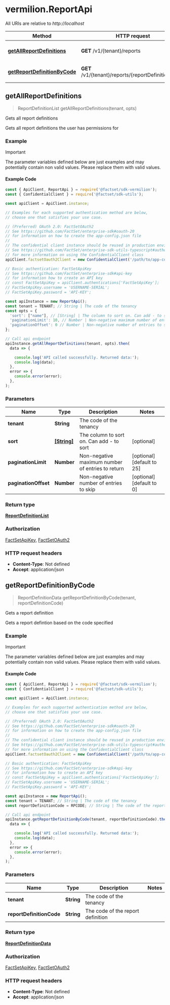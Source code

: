 # vermilion.ReportApi

All URIs are relative to *http://localhost*

Method | HTTP request | Description
------------- | ------------- | -------------
[**getAllReportDefinitions**](ReportApi.md#getAllReportDefinitions) | **GET** /v1/{tenant}/reports | Gets all report definitions
[**getReportDefinitionByCode**](ReportApi.md#getReportDefinitionByCode) | **GET** /v1/{tenant}/reports/{reportDefinitionCode} | Gets a report definition



## getAllReportDefinitions

> ReportDefinitionList getAllReportDefinitions(tenant, opts)

Gets all report definitions

Gets all report definitions the user has permissions for

### Example

> [!IMPORTANT]
> The parameter variables defined below are just examples and may potentially contain non valid values. Please replace them with valid values.

#### Example Code

```javascript
const { ApiClient, ReportApi } = require('@factset/sdk-vermilion');
const { ConfidentialClient } = require('@factset/sdk-utils');

const apiClient = ApiClient.instance;

// Examples for each supported authentication method are below,
// choose one that satisfies your use case.

// (Preferred) OAuth 2.0: FactSetOAuth2
// See https://github.com/FactSet/enterprise-sdk#oauth-20
// for information on how to create the app-config.json file
//
// The confidential client instance should be reused in production environments.
// See https://github.com/FactSet/enterprise-sdk-utils-typescript#authentication
// for more information on using the ConfidentialClient class
apiClient.factsetOauth2Client = new ConfidentialClient('/path/to/app-config.json');

// Basic authentication: FactSetApiKey
// See https://github.com/FactSet/enterprise-sdk#api-key
// for information how to create an API key
// const FactSetApiKey = apiClient.authentications['FactSetApiKey'];
// FactSetApiKey.username = 'USERNAME-SERIAL';
// FactSetApiKey.password = 'API-KEY';

const apiInstance = new ReportApi();
const tenant = TENANT; // String | The code of the tenancy
const opts = {
  'sort': ["name"], // [String] | The column to sort on. Can add - to sort
  'paginationLimit': 10, // Number | Non-negative maximum number of entries to return
  'paginationOffset': 0 // Number | Non-negative number of entries to skip
};

// Call api endpoint
apiInstance.getAllReportDefinitions(tenant, opts).then(
  data => {

    console.log('API called successfully. Returned data:');
    console.log(data);
  },
  error => {
    console.error(error);
  },
);

```


### Parameters


Name | Type | Description  | Notes
------------- | ------------- | ------------- | -------------
 **tenant** | **String**| The code of the tenancy | 
 **sort** | [**[String]**](String.md)| The column to sort on. Can add - to sort | [optional] 
 **paginationLimit** | **Number**| Non-negative maximum number of entries to return | [optional] [default to 25]
 **paginationOffset** | **Number**| Non-negative number of entries to skip | [optional] [default to 0]

### Return type

[**ReportDefinitionList**](ReportDefinitionList.md)

### Authorization

[FactSetApiKey](../README.md#FactSetApiKey), [FactSetOAuth2](../README.md#FactSetOAuth2)

### HTTP request headers

- **Content-Type**: Not defined
- **Accept**: application/json


## getReportDefinitionByCode

> ReportDefinitionData getReportDefinitionByCode(tenant, reportDefinitionCode)

Gets a report definition

Gets a report defintion based on the code specified

### Example

> [!IMPORTANT]
> The parameter variables defined below are just examples and may potentially contain non valid values. Please replace them with valid values.

#### Example Code

```javascript
const { ApiClient, ReportApi } = require('@factset/sdk-vermilion');
const { ConfidentialClient } = require('@factset/sdk-utils');

const apiClient = ApiClient.instance;

// Examples for each supported authentication method are below,
// choose one that satisfies your use case.

// (Preferred) OAuth 2.0: FactSetOAuth2
// See https://github.com/FactSet/enterprise-sdk#oauth-20
// for information on how to create the app-config.json file
//
// The confidential client instance should be reused in production environments.
// See https://github.com/FactSet/enterprise-sdk-utils-typescript#authentication
// for more information on using the ConfidentialClient class
apiClient.factsetOauth2Client = new ConfidentialClient('/path/to/app-config.json');

// Basic authentication: FactSetApiKey
// See https://github.com/FactSet/enterprise-sdk#api-key
// for information how to create an API key
// const FactSetApiKey = apiClient.authentications['FactSetApiKey'];
// FactSetApiKey.username = 'USERNAME-SERIAL';
// FactSetApiKey.password = 'API-KEY';

const apiInstance = new ReportApi();
const tenant = TENANT; // String | The code of the tenancy
const reportDefinitionCode = RPCODE; // String | The code of the report definition

// Call api endpoint
apiInstance.getReportDefinitionByCode(tenant, reportDefinitionCode).then(
  data => {

    console.log('API called successfully. Returned data:');
    console.log(data);
  },
  error => {
    console.error(error);
  },
);

```


### Parameters


Name | Type | Description  | Notes
------------- | ------------- | ------------- | -------------
 **tenant** | **String**| The code of the tenancy | 
 **reportDefinitionCode** | **String**| The code of the report definition | 

### Return type

[**ReportDefinitionData**](ReportDefinitionData.md)

### Authorization

[FactSetApiKey](../README.md#FactSetApiKey), [FactSetOAuth2](../README.md#FactSetOAuth2)

### HTTP request headers

- **Content-Type**: Not defined
- **Accept**: application/json

